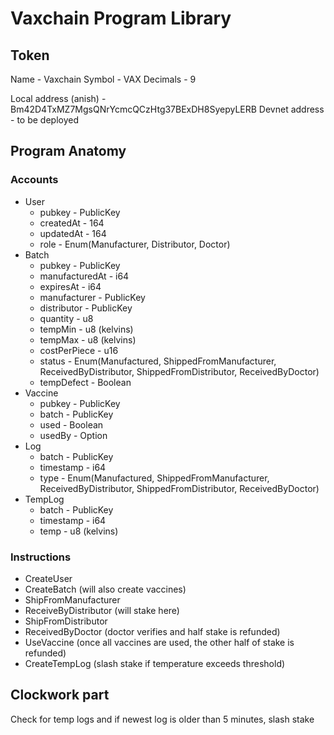 # Vaxchain Program Library

## Token

Name - Vaxchain
Symbol - VAX
Decimals - 9

Local address (anish) - Bm42D4TxMZ7MgsQNrYcmcQCzHtg37BExDH8SyepyLERB
Devnet address - to be deployed

## Program Anatomy

### Accounts

- User
  - pubkey - PublicKey
  - createdAt - 164
  - updatedAt - 164
  - role - Enum(Manufacturer, Distributor, Doctor)
- Batch
  - pubkey - PublicKey
  - manufacturedAt - i64
  - expiresAt - i64
  - manufacturer - PublicKey
  - distributor - PublicKey
  - quantity - u8
  - tempMin - u8 (kelvins)
  - tempMax - u8 (kelvins)
  - costPerPiece - u16
  - status - Enum(Manufactured, ShippedFromManufacturer, ReceivedByDistributor, ShippedFromDistributor, ReceivedByDoctor)
  - tempDefect - Boolean
- Vaccine
  - pubkey - PublicKey
  - batch - PublicKey
  - used - Boolean
  - usedBy - Option<PublicKey>
- Log
  - batch - PublicKey
  - timestamp - i64
  - type - Enum(Manufactured, ShippedFromManufacturer, ReceivedByDistributor, ShippedFromDistributor, ReceivedByDoctor)
- TempLog
  - batch - PublicKey
  - timestamp - i64
  - temp - u8 (kelvins)

### Instructions

- CreateUser
- CreateBatch (will also create vaccines)
- ShipFromManufacturer
- ReceiveByDistributor (will stake here)
- ShipFromDistributor
- ReceivedByDoctor (doctor verifies and half stake is refunded)
- UseVaccine (once all vaccines are used, the other half of stake is refunded)
- CreateTempLog (slash stake if temperature exceeds threshold)

## Clockwork part

Check for temp logs and if newest log is older than 5 minutes, slash stake
